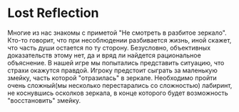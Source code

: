 # Lost Reflection
Многие из нас знакомы с приметой "Не смотреть в разбитое зеркало". Кто-то говорит, что при несоблюдении разбивается жизнь, иной скажет, что часть души остается по ту сторону. Безусловно, объективных доказательств этому нет, да и вряд ли найдется рациональное объяснение.
В нашей игре мы попытались представить ситуацию, что страхи окажутся правдой. Игроку предстоит сыграть за маленькую змейку, часть которой "отразилась" в зеркале. Необходимо пройти очень сложный(мы несколько перестарались со сложностью) лабиринт, не коснувшись осколков зеркала, в конце которого будет возможность "восстановить" змейку.

